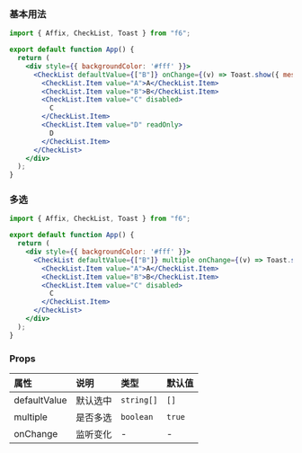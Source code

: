 <div class="block-panel">
      <script>var code =`import { Affix, CheckList, Toast } from "f6";

export default function App() {
  return (
    <div style={{ backgroundColor: '#fff' }}>
      <CheckList defaultValue={["B"]} onChange={(v) => Toast.show({ message: v })}>
        <CheckList.Item value="A">A</CheckList.Item>
        <CheckList.Item value="B">B</CheckList.Item>
        <CheckList.Item value="C" disabled>
          C
        </CheckList.Item>
        <CheckList.Item value="D" readOnly>
          D
        </CheckList.Item>
      </CheckList>
    </div>
  );
}
`; console.log(code)</script>
      <h3>基本用法</h3>

```jsx
import { Affix, CheckList, Toast } from "f6";

export default function App() {
  return (
    <div style={{ backgroundColor: '#fff' }}>
      <CheckList defaultValue={["B"]} onChange={(v) => Toast.show({ message: v })}>
        <CheckList.Item value="A">A</CheckList.Item>
        <CheckList.Item value="B">B</CheckList.Item>
        <CheckList.Item value="C" disabled>
          C
        </CheckList.Item>
        <CheckList.Item value="D" readOnly>
          D
        </CheckList.Item>
      </CheckList>
    </div>
  );
}
```
</div>

<div class="block-panel">
      <script>var code =`import { Affix, CheckList, Toast } from "f6";

export default function App() {
  return (
    <div style={{ backgroundColor: '#fff' }}>
      <CheckList defaultValue={["B"]} multiple onChange={(v) => Toast.show({ message: v })}>
        <CheckList.Item value="A">A</CheckList.Item>
        <CheckList.Item value="B">B</CheckList.Item>
        <CheckList.Item value="C" disabled>
          C
        </CheckList.Item>
      </CheckList>
    </div>
  );
}
`; console.log(code)</script>
      <h3>多选</h3>

```jsx
import { Affix, CheckList, Toast } from "f6";

export default function App() {
  return (
    <div style={{ backgroundColor: '#fff' }}>
      <CheckList defaultValue={["B"]} multiple onChange={(v) => Toast.show({ message: v })}>
        <CheckList.Item value="A">A</CheckList.Item>
        <CheckList.Item value="B">B</CheckList.Item>
        <CheckList.Item value="C" disabled>
          C
        </CheckList.Item>
      </CheckList>
    </div>
  );
}
```
</div>

### Props

| 属性 | 说明 | 类型 | 默认值 |
| :-  | :- | :- | :- |
| defaultValue | 默认选中 |  `string[]` | `[]` |
| multiple | 是否多选 | `boolean` | `true` |
| onChange | 监听变化 | - | - |